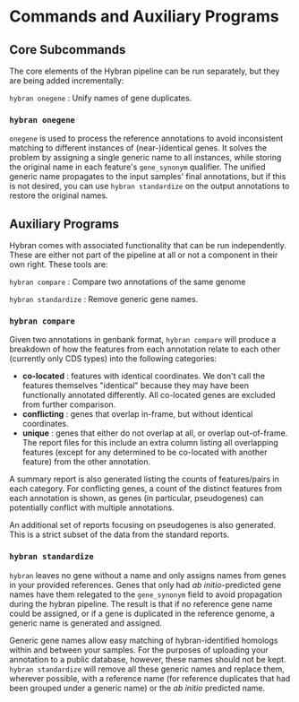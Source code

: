# Commands and Auxiliary Programs

## Core Subcommands
The core elements of the Hybran pipeline can be run separately, but they are being added incrementally:

`hybran onegene`
: Unify names of gene duplicates.

### `hybran onegene`

`onegene` is used to process the reference annotations to avoid inconsistent matching to different instances of (near-)identical genes.
It solves the problem by assigning a single generic name to all instances, while storing the original name in each feature's `gene_synonym` qualifier.
The unified generic name propagates to the input samples' final annotations, but if this is not desired, you can use `hybran standardize` on the output annotations to restore the original names.


## Auxiliary Programs

Hybran comes with associated functionality that can be run independently.
These are either not part of the pipeline at all or not a component in their own right.
These tools are:

`hybran compare`
: Compare two annotations of the same genome

`hybran standardize`
: Remove generic gene names.


### `hybran compare`

Given two annotations in genbank format, `hybran compare` will produce a breakdown of how the features from each annotation relate to each other (currently only CDS types) into the following categories:

- **co-located**
: features with identical coordinates.
We don't call the features themselves "identical" because they may have been functionally annotated differently.
All co-located genes are excluded from further comparison.
- **conflicting**
: genes that overlap in-frame, but without identical coordinates.
- **unique**
: genes that either do not overlap at all, or overlap out-of-frame.
The report files for this include an extra column listing all overlapping features (except for any determined to be co-located with another feature) from the other annotation.

A summary report is also generated listing the counts of features/pairs in each category.
For conflicting genes, a count of the distinct features from each annotation is shown, as genes (in particular, pseudogenes) can potentially conflict with multiple annotations.

An additional set of reports focusing on pseudogenes is also generated.
This is a strict subset of the data from the standard reports.

### `hybran standardize`

`hybran` leaves no gene without a name and only assigns names from genes in your provided references.
Genes that only had *ab initio*-predicted gene names have them relegated to the `gene_synonym` field to avoid propagation during the hybran pipeline.
The result is that if no reference gene name could be assigned, or if a gene is duplicated in the reference genome, a generic name is generated and assigned.

Generic gene names allow easy matching of hybran-identified homologs within and between your samples.
For the purposes of uploading your annotation to a public database, however, these names should not be kept.
`hybran standardize` will remove all these generic names and replace them, wherever possible, with a reference name (for reference duplicates that had been grouped under a generic name) or the *ab initio* predicted name.
